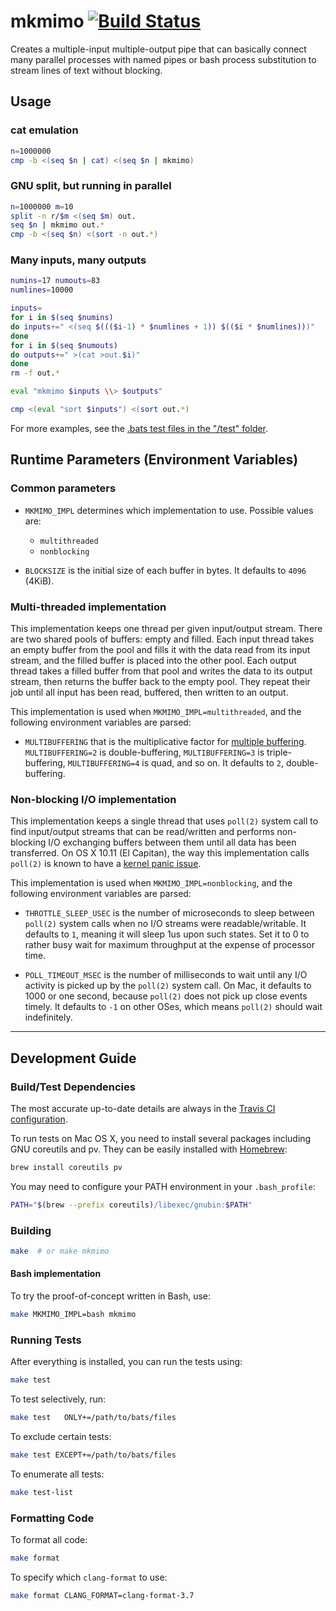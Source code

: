 mkmimo [![Build Status](https://travis-ci.org/netj/mkmimo.svg?branch=master)](https://travis-ci.org/netj/mkmimo)
======

Creates a multiple-input multiple-output pipe that can basically connect many parallel processes with named pipes or bash process substitution to stream lines of text without blocking.

## Usage

### cat emulation
```bash
n=1000000
cmp -b <(seq $n | cat) <(seq $n | mkmimo)
```

### GNU split, but running in parallel
```bash
n=1000000 m=10
split -n r/$m <(seq $m) out.
seq $n | mkmimo out.*
cmp -b <(seq $n) <(sort -n out.*)
```

### Many inputs, many outputs
```bash
numins=17 numouts=83
numlines=10000

inputs=
for i in $(seq $numins)
do inputs+=" <(seq $((($i-1) * $numlines + 1)) $(($i * $numlines)))"
done
for i in $(seq $numouts)
do outputs+=" >(cat >out.$i)"
done
rm -f out.*

eval "mkmimo $inputs \\> $outputs"

cmp <(eval "sort $inputs") <(sort out.*)
```

For more examples, see the [.bats test files in the "/test" folder](test).


## Runtime Parameters (Environment Variables)

### Common parameters

* `MKMIMO_IMPL` determines which implementation to use.
    Possible values are:

    * `multithreaded`
    * `nonblocking`

* `BLOCKSIZE` is the initial size of each buffer in bytes.
    It defaults to `4096` (4KiB).

### Multi-threaded implementation

This implementation keeps one thread per given input/output stream.
There are two shared pools of buffers: empty and filled.
Each input thread takes an empty buffer from the pool and fills it with the data read from its input stream, and the filled buffer is placed into the other pool.
Each output thread takes a filled buffer from that pool and writes the data to its output stream, then returns the buffer back to the empty pool.
They repeat their job until all input has been read, buffered, then written to an output.

This implementation is used when `MKMIMO_IMPL=multithreaded`, and the following environment variables are parsed:

* `MULTIBUFFERING` that is the multiplicative factor for [multiple buffering](https://en.wikipedia.org/wiki/Multiple_buffering).
    `MULTIBUFFERING=2` is double-buffering, `MULTIBUFFERING=3` is triple-buffering, `MULTIBUFFERING=4` is quad, and so on.
    It defaults to `2`, double-buffering.


### Non-blocking I/O implementation

This implementation keeps a single thread that uses `poll(2)` system call to find input/output streams that can be read/written and performs non-blocking I/O exchanging buffers between them until all data has been transferred.
On OS X 10.11 (El Capitan), the way this implementation calls `poll(2)` is known to have a [kernel panic issue](https://github.com/HazyResearch/deepdive/issues/522).

This implementation is used when `MKMIMO_IMPL=nonblocking`, and the following environment variables are parsed:

* `THROTTLE_SLEEP_USEC` is the number of microseconds to sleep between `poll(2)` system calls when no I/O streams were readable/writable.
    It defaults to `1`, meaning it will sleep 1us upon such states.
    Set it to 0 to rather busy wait for maximum throughput at the expense of processor time.

* `POLL_TIMEOUT_MSEC` is the number of milliseconds to wait until any I/O activity is picked up by the `poll(2)` system call.
    On Mac, it defaults to 1000 or one second, because `poll(2)` does not pick up close events timely.
    It defaults to `-1` on other OSes, which means `poll(2)` should wait indefinitely.

----

## Development Guide

### Build/Test Dependencies

The most accurate up-to-date details are always in the [Travis CI configuration](.travis.yml).

To run tests on Mac OS X, you need to install several packages including GNU coreutils and pv. They can be easily installed with [Homebrew](http://brew.sh):

```bash 
brew install coreutils pv
```

You may need to configure your PATH environment in your `.bash_profile`:

```bash 
PATH="$(brew --prefix coreutils)/libexec/gnubin:$PATH"
```

### Building

```bash
make  # or make mkmimo
```

#### Bash implementation

To try the proof-of-concept written in Bash, use:
```bash
make MKMIMO_IMPL=bash mkmimo
```

### Running Tests

After everything is installed, you can run the tests using:

```bash 
make test
```

To test selectively, run:

```bash
make test   ONLY+=/path/to/bats/files
```

To exclude certain tests:  

```bash
make test EXCEPT+=/path/to/bats/files
```

To enumerate all tests:

```bash
make test-list
```

### Formatting Code

To format all code:

```bash
make format
```

To specify which `clang-format` to use:

```bash
make format CLANG_FORMAT=clang-format-3.7
```
